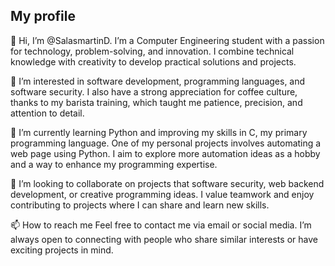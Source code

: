 ## My profile

👋 Hi, I’m @SalasmartinD. I’m a Computer Engineering student with a passion for technology, problem-solving, and innovation. I combine technical knowledge with creativity to develop practical solutions and projects.

👀 I’m interested in software development, programming languages, and software security. I also have a strong appreciation for coffee culture, thanks to my barista training, which taught me patience, precision, and attention to detail.

🌱 I’m currently learning Python and improving my skills in C, my primary programming language. One of my personal projects involves automating a web page using Python. I aim to explore more automation ideas as a hobby and a way to enhance my programming expertise.

💞️ I’m looking to collaborate on projects that software security, web backend development, or creative programming ideas. I value teamwork and enjoy contributing to projects where I can share and learn new skills.

📫 How to reach me Feel free to contact me via email or social media. I’m always open to connecting with people who share similar interests or have exciting projects in mind.
<!--
**SalasmartinD/SalasmartinD** is a ✨ _special_ ✨ repository because its `README.md` (this file) appears on your GitHub profile.

Here are some ideas to get you started:

- 🔭 I’m currently working on ...
- 🌱 I’m currently learning ...
- 👯 I’m looking to collaborate on ...
- 🤔 I’m looking for help with ...
- 💬 Ask me about ...
- 📫 How to reach me: ...
- 😄 Pronouns: ...
- ⚡ Fun fact: ...
-->
